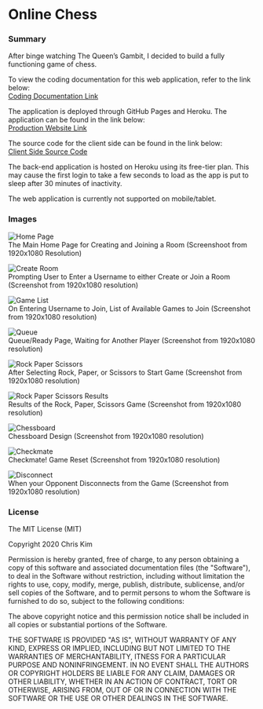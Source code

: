# Online Chess  

### Summary  

After binge watching The Queen’s Gambit, I decided to build a fully functioning game of chess.  

To view the coding documentation for this web application, refer to the link below:  
[Coding Documentation Link](https://ikim1991.github.io/coding-documentation/#/online-chess/)  

The application is deployed through GitHub Pages and Heroku. The application can be found in the link below:  
[Production Website Link](https://ikim1991.github.io/online-chess/)  

The source code for the client side can be found in the link below:  
[Client Side Source Code](https://github.com/ikim1991/online-chess/)  

The back-end application is hosted on Heroku using its free-tier plan. This may cause the first login to take a few seconds to load as the app is put to sleep after 30 minutes of inactivity.  

The web application is currently not supported on mobile/tablet.  

### Images  

![Home Page](./app-images/home.png "Login Page")  
The Main Home Page for Creating and Joining a Room (Screenshoot from 1920x1080 Resolution)  

![Create Room](./app-images/create.png "Create Room")  
Prompting User to Enter a Username to either Create or Join a Room (Screenshot from 1920x1080 resolution)  

![Game List](./app-images/gamelist.png "Game List")  
On Entering Username to Join, List of Available Games to Join (Screenshot from 1920x1080 resolution)  

![Queue](./app-images/queue.png "Queue")  
Queue/Ready Page, Waiting for Another Player (Screenshot from 1920x1080 resolution)  

![Rock Paper Scissors](./app-images/rockpaperscissors.png "Rock Paper Scissors")  
After Selecting Rock, Paper, or Scissors to Start Game (Screenshot from 1920x1080 resolution)  

![Rock Paper Scissors Results](./app-images/rps-results.png "Rock Paper Scissors Results")  
Results of the Rock, Paper, Scissors Game (Screenshot from 1920x1080 resolution)  

![Chessboard](./app-images/chessboard.png "Chessboard")  
Chessboard Design (Screenshot from 1920x1080 resolution)  

![Checkmate](./app-images/checkmate.png "Checkmate")  
Checkmate! Game Reset (Screenshot from 1920x1080 resolution)  

![Disconnect](./app-images/disconnect.png "Disconnect")  
When your Opponent Disconnects from the Game (Screenshot from 1920x1080 resolution)  

### License  
The MIT License (MIT)

Copyright 2020 Chris Kim

Permission is hereby granted, free of charge, to any person obtaining a copy of this software and associated documentation files (the "Software"), to deal in the Software without restriction, including without limitation the rights to use, copy, modify, merge, publish, distribute, sublicense, and/or sell copies of the Software, and to permit persons to whom the Software is furnished to do so, subject to the following conditions:

The above copyright notice and this permission notice shall be included in all copies or substantial portions of the Software.

THE SOFTWARE IS PROVIDED "AS IS", WITHOUT WARRANTY OF ANY KIND, EXPRESS OR IMPLIED, INCLUDING BUT NOT LIMITED TO THE WARRANTIES OF MERCHANTABILITY, ITNESS FOR A PARTICULAR PURPOSE AND NONINFRINGEMENT. IN NO EVENT SHALL THE AUTHORS OR COPYRIGHT HOLDERS BE LIABLE FOR ANY CLAIM, DAMAGES OR OTHER LIABILITY, WHETHER IN AN ACTION OF CONTRACT, TORT OR OTHERWISE, ARISING FROM, OUT OF OR IN CONNECTION WITH THE SOFTWARE OR THE USE OR OTHER DEALINGS IN THE SOFTWARE.
